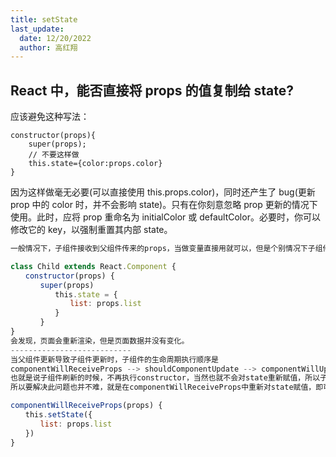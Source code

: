 ```yaml
---
title: setState
last_update:
  date: 12/20/2022
  author: 高红翔
---
```


## React 中，能否直接将 props 的值复制给 state?

应该避免这种写法：

```
constructor(props){
    super(props);
    // 不要这样做
    this.state={color:props.color}
}
```

因为这样做毫无必要(可以直接使用 this.props.color)，同时还产生了 bug(更新 prop 中的 color 时，并不会影响 state)。只有在你刻意忽略 prop 更新的情况下使用。此时，应将 prop 重命名为 initialColor 或 defaultColor。必要时，你可以修改它的 key，以强制重置其内部 state。

```jsx
一般情况下，子组件接收到父组件传来的props，当做变量直接用就可以，但是个别情况下子组件需要将props赋值给state。一开始，按照常规写法

class Child extends React.Component {
　　constructor(props) {
　　　　super(props)
　　　　　　this.state = {
　　　　　　　　list: props.list
　　　　　　}
　　　　}
}
会发现，页面会重新渲染，但是页面数据并没有变化。
---------------------------
当父组件更新导致子组件更新时，子组件的生命周期执行顺序是
componentWillReceiveProps --> shouldComponentUpdate --> componentWillUpdate --> render --> componentDidUpdate
也就是说子组件刷新的时候，不再执行constructor，当然也就不会对state重新赋值，所以子组件虽然执行了render，但是渲染数据不变。
所以要解决此问题也并不难，就是在componentWillReceiveProps中重新对state赋值，即可。

componentWillReceiveProps(props) {
　　this.setState({
　　　　list: props.list
　　})
}
```
